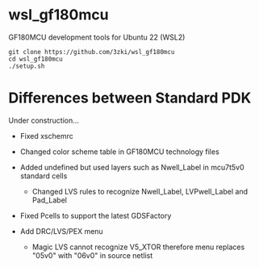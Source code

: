 # wsl_gf180mcu

GF180MCU development tools for Ubuntu 22 (WSL2)

```
git clone https://github.com/3zki/wsl_gf180mcu
cd wsl_gf180mcu
./setup.sh
```

# Differences between Standard PDK

Under construction...

* Fixed xschemrc
* Changed color scheme table in GF180MCU technology files
* Added undefined but used layers such as Nwell_Label in mcu7t5v0 standard cells
  * Changed LVS rules to recognize Nwell_Label, LVPwell_Label and Pad_Label

* Fixed Pcells to support the latest GDSFactory

* Add DRC/LVS/PEX menu
  * Magic LVS cannot recognize V5_XTOR therefore menu replaces "05v0" with "06v0" in source netlist
